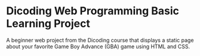 # Dicoding Web Programming Basic Learning Project
A beginner web project from the Dicoding course that displays a static page about your favorite Game Boy Advance (GBA) game using HTML and CSS.
